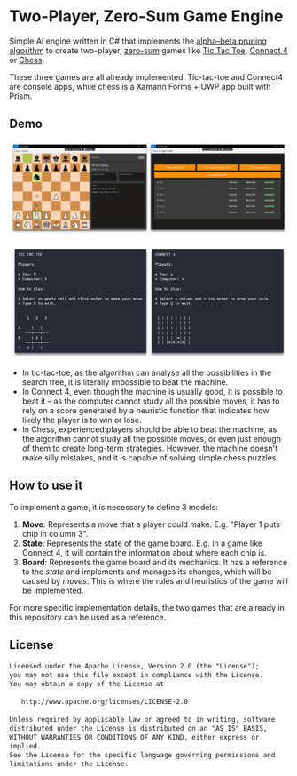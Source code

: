 # Two-Player, Zero-Sum Game Engine
Simple AI engine written in C# that implements the [alpha–beta pruning algorithm](https://en.wikipedia.org/wiki/Alpha–beta_pruning) to create two-player, [zero-sum](https://en.wikipedia.org/wiki/Zero-sum_game) games like [Tic Tac Toe](https://en.wikipedia.org/wiki/Tic-tac-toe), [Connect 4](https://en.wikipedia.org/wiki/Connect_Four) or [Chess](https://en.wikipedia.org/wiki/Chess).

These three games are all already implemented. Tic-tac-toe and Connect4 are console apps, while chess is a Xamarin Forms + UWP app built with Prism.

## Demo

![Chess App Screenshots](https://raw.githubusercontent.com/ernestoyaquello/TwoPlayerZeroSumGameEngine/master/readme/chess-screenshots.jpg)

![Tic-tac-toe & Connect 4 Screenshots](https://raw.githubusercontent.com/ernestoyaquello/TwoPlayerZeroSumGameEngine/master/readme/tic-tac-toe-and-connect-4-screenshots.jpg)

* In tic-tac-toe, as the algorithm can analyse all the possibilities in the search tree, it is literally impossible to beat the machine.
* In Connect 4, even though the machine is usually good, it is possible to beat it – as the computer cannot study all the possible moves, it has to rely on a score generated by a heuristic function that indicates how likely the player is to win or lose.
* In Chess, experienced players should be able to beat the machine, as the algorithm cannot study all the possible moves, or even just enough of them to create long-term strategies. However, the machine doesn't make silly mistakes, and it is capable of solving simple chess puzzles.

## How to use it
To implement a game, it is necessary to define 3 models:

1. **Move**: Represents a move that a player could make. E.g. "Player 1 puts chip in column 3".
2. **State**: Represents the state of the game board. E.g. in a game like Connect 4, it will contain the information about where each chip is.
3. **Board**: Represents the game board and its mechanics. It has a reference to the *state* and implements and manages its changes, which will be caused by *moves*. This is where the rules and heuristics of the game will be implemented.

For more specific implementation details, the two games that are already in this repository can be used as a reference.

## License
```
Licensed under the Apache License, Version 2.0 (the "License");
you may not use this file except in compliance with the License.
You may obtain a copy of the License at

   http://www.apache.org/licenses/LICENSE-2.0

Unless required by applicable law or agreed to in writing, software
distributed under the License is distributed on an "AS IS" BASIS,
WITHOUT WARRANTIES OR CONDITIONS OF ANY KIND, either express or implied.
See the License for the specific language governing permissions and
limitations under the License.
```
